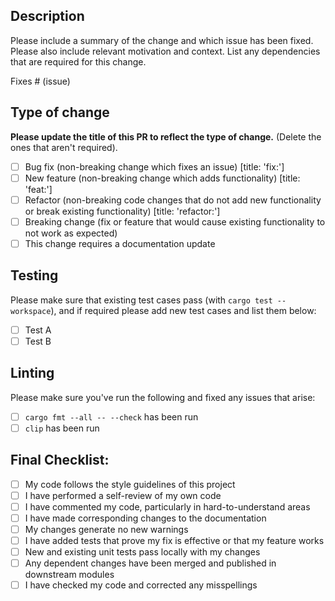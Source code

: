 ## Description

Please include a summary of the change and which issue has been fixed. Please also include relevant motivation and context. List any dependencies that are required for this change.

Fixes # (issue)

## Type of change

**Please update the title of this PR to reflect the type of change.** (Delete the ones that aren't required).

- [ ] Bug fix (non-breaking change which fixes an issue) [title: 'fix:']
- [ ] New feature (non-breaking change which adds functionality) [title: 'feat:']
- [ ] Refactor (non-breaking code changes that do not add new functionality or break existing functionality) [title: 'refactor:']
- [ ] Breaking change (fix or feature that would cause existing functionality to not work as expected)
- [ ] This change requires a documentation update

## Testing

Please make sure that existing test cases pass (with `cargo test --workspace`),
and if required please add new test cases and list them below:

- [ ] Test A
- [ ] Test B

## Linting

Please make sure you've run the following and fixed any issues that arise:

- [ ] `cargo fmt --all -- --check` has been run
- [ ] `clip` has been run

## Final Checklist:

- [ ] My code follows the style guidelines of this project
- [ ] I have performed a self-review of my own code
- [ ] I have commented my code, particularly in hard-to-understand areas
- [ ] I have made corresponding changes to the documentation
- [ ] My changes generate no new warnings
- [ ] I have added tests that prove my fix is effective or that my feature works
- [ ] New and existing unit tests pass locally with my changes
- [ ] Any dependent changes have been merged and published in downstream modules
- [ ] I have checked my code and corrected any misspellings
